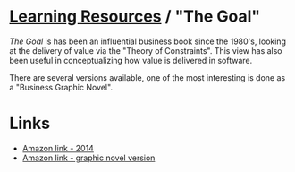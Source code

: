 # [Learning Resources](./README.md) / "The Goal"

_The Goal_ is has been an influential business book since the 1980's, looking at the delivery of value via the "Theory of Constraints". This view has also been useful in conceptualizing how value is delivered in software. 

There are several versions available, one of the most interesting is done as a "Business Graphic Novel".

# Links
* [Amazon link - 2014](https://www.amazon.com/Goal-Process-Ongoing-Improvement/dp/0884271951/)
* [Amazon link - graphic novel version](https://www.amazon.com/Goal-Business-Graphic-Novel/dp/0884272079/)
